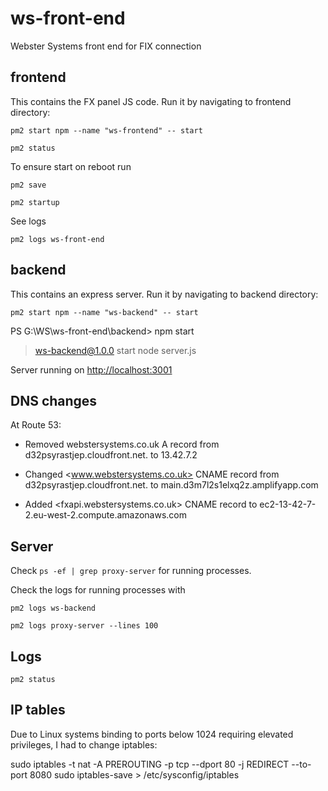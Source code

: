 # ws-front-end

Webster Systems front end for FIX connection

## frontend

This contains the FX panel JS code.
Run it by navigating to frontend directory:

`pm2 start npm --name "ws-frontend" -- start`

`pm2 status`

To ensure start on reboot run

`pm2 save`

`pm2 startup`

See logs

`pm2 logs ws-front-end`

## backend

This contains an express server.
Run it by navigating to backend directory:

`pm2 start npm --name "ws-backend" -- start`

PS G:\WS\ws-front-end\backend> npm start

> ws-backend@1.0.0 start
> node server.js

Server running on <http://localhost:3001>

## DNS changes

At Route 53:

- Removed webstersystems.co.uk A record from d32psyrastjep.cloudfront.net. to 13.42.7.2

- Changed <www.webstersystems.co.uk> CNAME record from d32psyrastjep.cloudfront.net. to main.d3m7l2s1elxq2z.amplifyapp.com

- Added <fxapi.webstersystems.co.uk> CNAME record to ec2-13-42-7-2.eu-west-2.compute.amazonaws.com

## Server

Check `ps -ef | grep proxy-server` for running processes.

Check the logs for running processes with

`pm2 logs ws-backend`

`pm2 logs proxy-server --lines 100`

## Logs

`pm2 status`

## IP tables

Due to Linux systems binding to ports below 1024 requiring elevated privileges, I had to change iptables:

sudo iptables -t nat -A PREROUTING -p tcp --dport 80 -j REDIRECT --to-port 8080
sudo iptables-save > /etc/sysconfig/iptables

